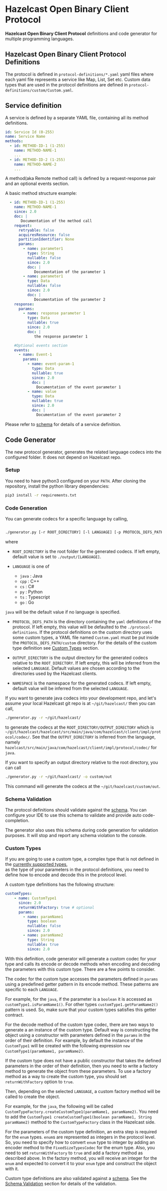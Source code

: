 # Hazelcast Open Binary Client Protocol

**Hazelcast Open Binary Client Protocol** definitions and code generator for multiple programming languages.

## Hazelcast Open Binary Client Protocol Definitions

The protocol is defined in `protocol-definitions/*.yaml` yaml files where each yaml file represents a service like Map, List, Set etc. 
Custom data types that are used in the protocol definitions are defined in `protocol-definitions/custom/Custom.yaml`.

## Service definition

A service is defined by a separate YAML file, containing all its method definitions.

```yaml
id: Service Id (0-255)
name: Service Name
methods:
  - id: METHOD-ID-1 (1-255)
    name: METHOD-NAME-1
    ...
  - id: METHOD-ID-2 (1-255)
    name: METHOD-NAME-2
    ...
```

A method(aka Remote method call) is defined by a request-response pair and an optional events section.

A basic method structure example:

```yaml
  - id: METHOD-ID-1 (1-255)
    name: METHOD-NAME-1
    since: 2.0
    doc: |
       Documentation of the method call
    request:
      retryable: false
      acquiresResource: false
      partitionIdentifier: None
      params:
        - name: parameter1
          type: String
          nullable: false
          since: 2.0
          doc: |
             Documentation of the parameter 1
        - name: parameter1
          type: Data
          nullable: false
          since: 2.0
          doc: |
             Documentation of the parameter 2
    response:
      params:
        - name: response parameter 1
          type: Data
          nullable: true
          since: 2.0
          doc: |
             the response parameter 1

    #Optional events section
    events: 
      - name: Event-1
        params:
          - name: event-param-1
            type: Data
            nullable: true
            since: 2.0
            doc: |
              Documentation of the event parameter 1
          - name: value
            type: Data
            nullable: true
            since: 2.0
            doc: |
              Documentation of the event parameter 2

```

Please refer to [schema](schema/protocol-schema.json) for details of a service definition.

## Code Generator

The new protocol generator, generates the related language codecs into the configured folder. It does not depend on Hazelcast repo.

### Setup

You need to have python3 configured on your `PATH`. After cloning the repository, install the python library dependencies:

```bash
pip3 install -r requirements.txt
```

### Code Generation

You can generate codecs for a specific language by calling,

```bash

./generator.py [-r ROOT_DIRECTORY] [-l LANGUAGE] [-p PROTOCOL_DEFS_PATH] [-o OUTPUT_DIRECTORY] [-n NAMESPACE]

```

where 

* `ROOT_DIRECTORY` is the root folder for the generated codecs. If left empty, default value is set to `./output/[LANGUAGE]`.

* `LANGUAGE` is one of 
    * `java` : Java
    * `cpp` : C++
    * `cs` : C#
    * `py` : Python
    * `ts` : Typescript
    * `go` : Go
     
`java` will be the default value if no language is specified.

* `PROTOCOL_DEFS_PATH` is the directory containing the `yaml` definitions of the protocol. If left empty, 
this value will be defaulted to the `./protocol-definitions`. If the protocol definitions on the custom directory uses
some custom types, a YAML file named `Custom.yaml` must be put inside the `PROTOCOL_DEFS_PATH/custom` directory. 
For the details of the custom type definition see [Custom Types](#custom-types) section.

* `OUTPUT_DIRECTORY` is the output directory for the generated codecs relative to the `ROOT_DIRECTORY`. If left empty,
this will be inferred from the selected `LANGUAGE`. 
Default values are chosen according to the directories used by the Hazelcast clients.

* `NAMESPACE` is the namespace for the generated codecs. If left empty, default value will be inferred from the selected `LANGUAGE`. 

If you want to generate java codecs into your development repo, and let's assume your local Hazelcast git repo is at 
`~/git/hazelcast/` then you can call,

```bash
./generator.py -r ~/git/hazelcast/
```

to generate the codecs at the `ROOT_DIRECTORY/OUTPUT_DIRECTORY` which is `~/git/hazelcast/hazelcast/src/main/java/com/hazelcast/client/impl/protocol/codec/`.
See that the `OUTPUT_DIRECTORY` is inferred from the language, namely `hazelcast/src/main/java/com/hazelcast/client/impl/protocol/codec/` for `java`. 

If you want to specify an output directory relative to the root directory, you can call

```bash
./generator.py -r ~/git/hazelcast/ -o custom/out 
```

This command will generate the codecs at the `~/git/hazelcast/custom/out`.

### Schema Validation

The protocol definitions should validate against the [schema](schema/protocol-schema.json). You can configure your IDE to 
use this schema to validate and provide auto code-completion.

The generator also uses this schema during code generation for validation purposes. It will stop and report any schema violation to the console.

### Custom Types

If you are going to use a custom type, a complex type that is not defined in the [currently supported types](binary/__init__.py),  
as the type of your parameters in the protocol definitions, you need to define how to encode and decode this in the protocol level.

A custom type definitions has the following structure:

```yaml
customTypes:
    - name: CustomType1
      since: 2.0
      returnWithFactory: true # optional
      params:
        - name: paramName1
          type: boolean
          nullable: false
          since: 2.0
        - name: paramName2
          type: String
          nullable: true
          since: 2.0
```

With this definition, code generator will generate a custom codec for your type and 
calls its encode or decode methods when encoding and decoding the parameters with this custom type. 
There are a few points to consider. 

The codec for the custom type accesses the parameters defined in `params` using a 
predefined getter pattern in its encode method. These patterns are specific to each `LANGUAGE`.

For example, for the `java`, if the parameter is a `boolean` it is accessed as `customType1.isParamName1()`.
For other types `customType1.getParamName2()` pattern is used. So, make sure that your custom types satisfies 
this getter contract.

For the decode method of the custom type codec, there are two ways to generate a
an instance of the custom type. Default way is constructing the object using a constructor
with parameters defined in the `params` in the order of their definition. For example, by default
the instance of the `CustomType1` will be created with the following expression `new CustomType1(paramName1, paramName2)`.

If the custom type does not have a public constructor that takes the defined parameters in the order
of their definition, then you need to write a factory method to generate the object from these parameters.
To use a factory method as a way to create the custom type, you should set `returnWithFactory` option to `true`.

Then, depending on the selected `LANGUAGE`, a custom factory method will be called to create the object.

For example, for the `java`, the following will be called `CustomTypeFactory.createCustomType1(paramName1, paramName2)`.
You need to add the `CustomType1 createCustomType1(boolean paramName1, String paramName2)` method to the `CustomTypeFactory` class in the Hazelcast side.

For the parameters of the custom type definition, an extra step is required for the `enum` types. 
`enum`s are represented as integers in the protocol level. So, you need to specify how to convert `enum` type
to integer by adding an encoder method to the `FixedSizeTypesCodec` for the enum type. 
Also, you need to set `returnWithFactory` to `true` and add a factory method as described above. In the factory method,
you will receive an integer for the `enum` and expected to convert it to your `enum` type and construct the object with it.

Custom type definitions are also validated against a [schema](/schema/custom-codec-schema.json). See the [Schema Validation](#schema-validation) 
section for details of the validation.